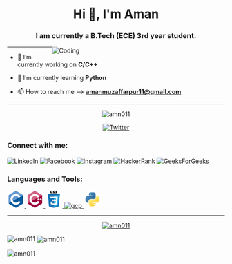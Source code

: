 <h1 align="center">Hi 👋, I'm Aman</h1>
<h3 align="center">I am currently a B.Tech (ECE) 3rd year student.</h3>
<img align="right" alt="Coding" width="400" src="https://cdn.dribbble.com/users/1201592/screenshots/9078494/media/422a760a51cef7de2fa3db9daf697853.gif">
<hr>

- 🔭 I’m currently working on **C/C++**

- 🌱 I’m currently learning **Python**

- 📫 How to reach me --> **amanmuzaffarpur11@gmail.com**

<hr>
<p align="center"> <img src="https://komarev.com/ghpvc/?username=amn011&label=Profile%20views&color=0e75b6&style=flat" alt="amn011" /> </p>
<p align="center">
 <a href="https://twitter.com/amn0117" target="blank"><img src="https://img.shields.io/twitter/follow/amn0117?logo=twitter&color=orange&style=for-the-badge" alt="Twitter" /></a> </p>
 
<h3 align="left">Connect with me:</h3>
<p align="left">
<a href="https://linkedin.com/in/aman." target="blank"><img align="center" src="https://cdn.jsdelivr.net/npm/simple-icons@3.0.1/icons/linkedin.svg" alt="LinkedIn" height="30" width="40" /></a>
<a href="https://fb.com/aman.jha.5205" target="blank"><img align="center" src="https://cdn.jsdelivr.net/npm/simple-icons@3.0.1/icons/facebook.svg" alt="Facebook" height="30" width="40" /></a>
<a href="https://instagram.com/amn_011" target="blank"><img align="center" src="https://cdn.jsdelivr.net/npm/simple-icons@3.0.1/icons/instagram.svg" alt="Instagram" height="30" width="40" /></a>
<a href="https://www.hackerrank.com/amn011" target="blank"><img align="center" src="https://cdn.jsdelivr.net/npm/simple-icons@3.0.1/icons/hackerrank.svg" alt="HackerRank" height="30" width="40" /></a>
<a href="https://auth.geeksforgeeks.org/user/amanmuzaffarpur11/profile" target="blank"><img align="center" src="https://cdn.jsdelivr.net/npm/simple-icons@3.0.1/icons/geeksforgeeks.svg" alt="GeeksForGeeks" height="30" width="40" /></a>
</p>

<h3 align="left">Languages and Tools:</h3>
<p align="left"> <a href="https://www.cprogramming.com/" target="_blank"> <img src="https://raw.githubusercontent.com/devicons/devicon/master/icons/c/c-original.svg" alt="c" width="40" height="40"/> </a> <a href="https://www.w3schools.com/cpp/" target="_blank"> <img src="https://raw.githubusercontent.com/devicons/devicon/master/icons/cplusplus/cplusplus-original.svg" alt="cplusplus" width="40" height="40"/> </a> <a href="https://www.w3schools.com/css/" target="_blank"> <img src="https://raw.githubusercontent.com/devicons/devicon/master/icons/css3/css3-original-wordmark.svg" alt="css3" width="40" height="40"/> </a> <a href="https://cloud.google.com" target="_blank"> <img src="https://www.vectorlogo.zone/logos/google_cloud/google_cloud-icon.svg" alt="gcp" width="40" height="40"/> </a> <a href="https://www.python.org" target="_blank"> <img src="https://raw.githubusercontent.com/devicons/devicon/master/icons/python/python-original.svg" alt="python" width="40" height="40"/> </a> </p>

<hr>

<p align="center"> <a href="https://github.com/ryo-ma/github-profile-trophy"><img src="https://github-profile-trophy.vercel.app/?username=amn011" alt="amn011" /></a> </p>

<p><img align="left" src="https://github-readme-stats.vercel.app/api/top-langs?username=amn011&show_icons=true&locale=en&layout=compact" alt="amn011" /></p>

<p>&nbsp;<img align="center" src="https://github-readme-stats.vercel.app/api?username=amn011&show_icons=true&locale=en" alt="amn011" /></p>

<p><img align="center" src="https://github-readme-streak-stats.herokuapp.com/?user=amn011&" alt="amn011" /></p>
